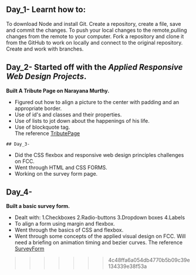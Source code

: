 ## Day_1- Learnt how to:
 To download Node and install Git.
 Create a repository, create a file, save and commit the changes. 
 To push your local changes to the remote,pulling changes from the remote to your computer.
 Fork a repository and clone it from the GitHub to work on locally and connect to the original repository.
 Create and work with branches.


## Day_2- Started off with the *Applied Responsive Web Design Projects*.
  **Built A Tribute Page on Narayana Murthy.**
   * Figured out how to align a picture to the center with padding and an appropriate border.
   * Use of id's and classes and their properties.
   * Use of lists to jot down about the happenings of his life.
   * Use of blockquote tag.  
   The reference [TributePage](https://codepen.io/nyha_15/pen/ZyzVGX)
   
   
    ## Day_3- 
  * Did the CSS flexbox and responsive web design principles challenges on FCC.
  * Went through HTML and CSS FORMS.
  *  Working on the survey form page.


## Day_4- 
  **Built a basic survey form.**
   * Dealt with:
      1.Checkboxes 2.Radio-buttons 3.Dropdown boxes 4.Labels
   * To align a form using margin and flexbox.
   * Went through the basics of CSS and flexbox.
   * Went through some concepts of the applied visual design on FCC. Will need a briefing on animation timing and bezier curves.
   The reference [SurveyForm](https://codepen.io/nyha_15/pen/YQPVJG)
 
>>>>>>> 4c48ffa6a054db4770b5b09c39e134339e38f53a
